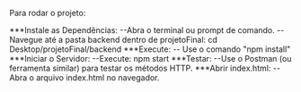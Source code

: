 Para rodar o projeto:

***Instale as Dependências:
   --Abra o terminal ou prompt de comando.
   --Navegue até a pasta backend dentro de projetoFinal: cd Desktop/projetoFinal/backend
***Execute: 
   -- Use o comando "npm install"
***Iniciar o Servidor:
   --Execute: npm start
***Testar:
   --Use o Postman (ou ferramenta similar) para testar os métodos HTTP.
***Abrir index.html:
   --Abra o arquivo index.html no navegador.
